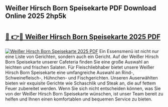 ## Weißer Hirsch Born Speisekarte PDF Download Online 2025 2hp5k

# <h2><a href="http://gc95w4.nevu.top/?p=Wei%c3%9fer+Hirsch+Born+Speisekarte">🔗 👉🔴 Weißer Hirsch Born Speisekarte 2025 PDF</a></h2>

[![Weißer Hirsch Born Speisekarte 2025 PDF](https://i.imgur.com/dBaPXMq.png)](http://gc95w4.nevu.top/?p=Wei%c3%9fer+Hirsch+Born+Speisekarte)
Ein Essensmenü ist nicht nur eine Liste von Gerichten, sondern auch ein Gericht. Auf der Weißer Hirsch Born Speisekarte unserer Cafeteria finden Sie eine große Auswahl an leichten und frischen Salaten. Für Fleischliebhaber bietet unsere Weißer Hirsch Born Speisekarte eine umfangreiche Auswahl an Rind-, Schweinefleisch-, Hühnchen- und Fischgerichten. Unseren Auserwählten bieten wir exquisite Gerichte wie Schaschlik und Steak an, die auf fettem Feuer zubereitet werden. Wenn Sie sich nicht entscheiden können, was Sie von der Weißer Hirsch Born Speisekarte wünschen, ist unser Team bereit zu helfen und Ihnen einen komfortablen und bequemen Service zu bieten.
